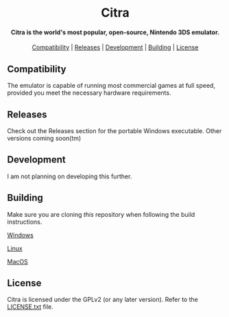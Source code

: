 <h1 align="center">
  <br>
  <b>Citra</b>
  <br>
</h1>

<h4 align="center"><b>Citra</b> is the world's most popular, open-source, Nintendo 3DS emulator.
<br>

</h4>

<p align="center">
  <a href="#compatibility">Compatibility</a> |
  <a href="#releases">Releases</a> |
  <a href="#development">Development</a> |
  <a href="#building">Building</a> |
  <a href="#license">License</a>
</p>


## Compatibility

The emulator is capable of running most commercial games at full speed, provided you meet the necessary hardware requirements.

## Releases

Check out the Releases section for the portable Windows executable. Other versions coming soon(tm)

## Development

I am not planning on developing this further.

## Building

Make sure you are cloning *this* repository when following the build instructions.

[Windows](https://web.archive.org/web/20240229114614/https://github.com/citra-emu/citra/wiki/Building-For-Windows)

[Linux](https://web.archive.org/web/20240228130023/https://github.com/citra-emu/citra/wiki/Building-For-Linux)

[MacOS](https://web.archive.org/web/20240228082456/https://github.com/citra-emu/citra/wiki/Building-for-macOS)


## License

Citra is licensed under the GPLv2 (or any later version). Refer to the [LICENSE.txt](https://github.com/citra-emu/citra/blob/master/license.txt) file.
